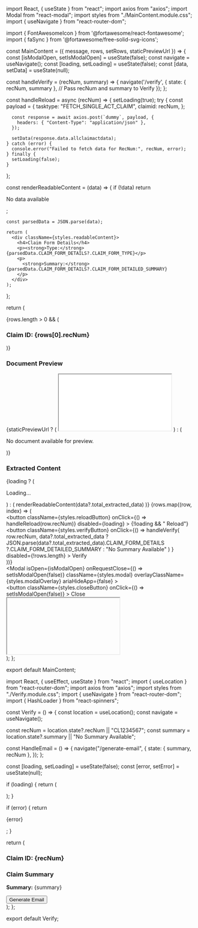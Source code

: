 import React, { useState } from "react";
import axios from "axios";
import Modal from "react-modal";
import styles from "./MainContent.module.css";
import { useNavigate } from "react-router-dom";

import { FontAwesomeIcon } from '@fortawesome/react-fontawesome';
import { faSync } from '@fortawesome/free-solid-svg-icons';

const MainContent = ({ message, rows, setRows, staticPreviewUrl }) => {
  const [isModalOpen, setIsModalOpen] = useState(false);
  const navigate = useNavigate();
  const [loading, setLoading] = useState(false);
  const [data, setData] = useState(null);

  const handleVerify = (recNum, summary) => {
    navigate('/verify', {
      state: { recNum, summary }, // Pass recNum and summary to Verify
    });
  };

  const handleReload = async (recNum) => {
    setLoading(true);
    try {
      const payload = {
        tasktype: "FETCH_SINGLE_ACT_CLAIM",
        claimid: recNum,
      };

      const response = await axios.post(`dummy`, payload, {
        headers: { "Content-Type": "application/json" },
      });

      setData(response.data.allclaimactdata);
    } catch (error) {
      console.error("Failed to fetch data for RecNum:", recNum, error);
    } finally {
      setLoading(false);
    }
  };

  const renderReadableContent = (data) => {
    if (!data) return <p>No data available</p>;

    const parsedData = JSON.parse(data);

    return (
      <div className={styles.readableContent}>
        <h4>Claim Form Details</h4>
        <p><strong>Type:</strong> {parsedData.CLAIM_FORM_DETAILS?.CLAIM_FORM_TYPE}</p>
        <p>
          <strong>Summary:</strong> {parsedData.CLAIM_FORM_DETAILS?.CLAIM_FORM_DETAILED_SUMMARY}
        </p>
      </div>
    );
  };

  return (
    <div>
      {rows.length > 0 && (
        <div className={styles.claimIdDisplay}>
          <h3>Claim ID: {rows[0].recNum}</h3>
        </div>
      )}
      <div className={styles.mainContent}>
        <div className={styles.previewSection}>
          <h3>Document Preview</h3>
          {staticPreviewUrl ? (
            <iframe
              src={staticPreviewUrl}
              title="Static Document Preview"
              className={styles.documentPreviewIframe}
            ></iframe>
          ) : (
            <p>No document available for preview.</p>
          )}
        </div>
        <div className={styles.extractContentSection}>
          <h3>Extracted Content</h3>
          {loading ? (
            <p>Loading...</p>
          ) : (
            renderReadableContent(data?.total_extracted_data)
          )}
          {rows.map((row, index) => (
            <div key={index}>
              <button
                className={styles.reloadButton}
                onClick={() => handleReload(row.recNum)}
                disabled={loading}
              >
                <FontAwesomeIcon
                  icon={faSync}
                  spin={loading}
                  className={styles.icon}
                />
                {!loading && " Reload"}
              </button>
              <button
                className={styles.verifyButton}
                onClick={() =>
                  handleVerify(
                    row.recNum,
                    data?.total_extracted_data
                      ? JSON.parse(data?.total_extracted_data).CLAIM_FORM_DETAILS
                          ?.CLAIM_FORM_DETAILED_SUMMARY
                      : "No Summary Available"
                  )
                }
                disabled={!rows.length}
              >
                Verify
              </button>
            </div>
          ))}
        </div>
        <Modal
          isOpen={isModalOpen}
          onRequestClose={() => setIsModalOpen(false)}
          className={styles.modal}
          overlayClassName={styles.modalOverlay}
          ariaHideApp={false}
        >
          <div className={styles.modalContent}>
            <button
              className={styles.closeButton}
              onClick={() => setIsModalOpen(false)}
            >
              Close
            </button>
            <iframe
              src=""
              title="Preview"
              className={styles.modalIframe}
            ></iframe>
          </div>
        </Modal>
      </div>
    </div>
  );
};

export default MainContent;




import React, { useEffect, useState } from "react";
import { useLocation } from "react-router-dom";
import axios from "axios";
import styles from "./Verify.module.css";
import { useNavigate } from "react-router-dom";
import { HashLoader } from "react-spinners";

const Verify = () => {
  const location = useLocation();
  const navigate = useNavigate();

  const recNum = location.state?.recNum || "CL1234567";
  const summary = location.state?.summary || "No Summary Available";

  const HandleEmail = () => {
    navigate("/generate-email", {
      state: { summary, recNum },
    });
  };

  const [loading, setLoading] = useState(false);
  const [error, setError] = useState(null);

  if (loading) {
    return (
      <div className={styles.spinnerContainer}>
        <HashLoader color="#0f5fdc" size={40} />
      </div>
    );
  }

  if (error) {
    return <p>{error}</p>;
  }

  return (
    <div>
      <div className={styles.claimIdDisplay}>
        <h3>Claim ID: {recNum}</h3>
      </div>
      <div className={styles.verifyContainer}>
        <div className={styles.leftPanel}>
          <h3>Claim Summary</h3>
          <p><strong>Summary:</strong> {summary}</p>
        </div>
        <div className={styles.genrateEmailContainer}>
          <button className={styles.generateEmailButton} onClick={HandleEmail}>
            Generate Email
          </button>
        </div>
      </div>
    </div>
  );
};

export default Verify;
